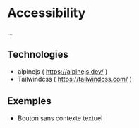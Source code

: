 # Accessibility

...

## Technologies

- alpinejs ( https://alpinejs.dev/ )
- Tailwindcss ( https://tailwindcss.com/ )

## Exemples

- Bouton sans contexte textuel

